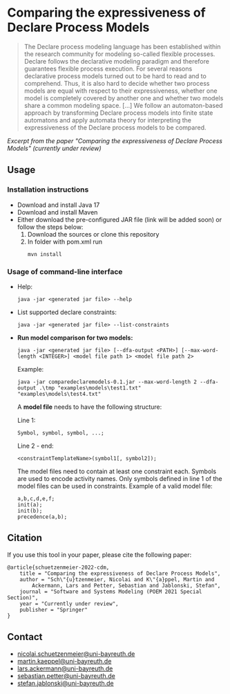 # Comparing the expressiveness of Declare Process Models

> The Declare process modeling language has been established within the research community for modeling so-called flexible processes. Declare follows the declarative modeling paradigm and therefore guarantees flexible process execution. For several reasons declarative process models turned out to be hard to read and to comprehend. Thus, it is also hard to decide whether two process models are equal with respect to their expressiveness, whether one model is completely covered by another one and whether two models share a common modeling space. [...] We follow an automaton-based approach by transforming Declare process models into finite state automatons and apply automata theory for interpreting the expressiveness of the Declare process models to be compared. 

*Excerpt from the paper "Comparing the expressiveness of Declare Process Models" (currently under review)*

## Usage

### Installation instructions

- Download and install Java 17
- Download and install Maven
- Either download the pre-configured JAR file (link will be added soon) or follow the steps below:
    1. Download the sources or clone this repository
    2. In folder with pom.xml run
        ```
        mvn install
        ```

### Usage of command-line interface
- Help:
    ```
    java -jar <generated jar file> --help
    ```
- List supported declare constraints:
    ```
    java -jar <generated jar file> --list-constraints
    ```
- **Run model comparison for two models:** 
    ```
    java -jar <generated jar file> [--dfa-output <PATH>] [--max-word-length <INTEGER>] <model file path 1> <model file path 2>
    ```
    Example:
    ```
    java -jar comparedeclaremodels-0.1.jar --max-word-length 2 --dfa-output .\tmp "examples\models\test1.txt" "examples\models\test4.txt"
    ```
    A **model file** needs to have the following structure:

    Line 1:
    ```
    Symbol, symbol, symbol, ...;
    ```
    Line 2 - end:
    ```
    <constraintTemplateName>(symbol1[, symbol2]);
    ```
    The model files need to contain at least one constraint each. Symbols are used to encode activity names. Only symbols defined in line 1 of the model files can be used in constraints. Example of a valid model file:
    ```
    a,b,c,d,e,f;
    init(a);
    init(b);
    precedence(a,b);
    ```

## Citation
If you use this tool in your paper, please cite the following paper:
```
@article{schuetzenmeier-2022-cdm,
    title = "Comparing the expressiveness of Declare Process Models",
    author = "Sch\"{u}tzenmeier, Nicolai and K\"{a}ppel, Martin and 
        Ackermann, Lars and Petter, Sebastian and Jablonski, Stefan",
    journal = "Software and Systems Modeling (POEM 2021 Special Section)",
    year = "Currently under review",
    publisher = "Springer"
}
```

## Contact
- [nicolai.schuetzenmeier@uni-bayreuth.de](mailto:Nicolai.Schuetzenmeier@uni-bayreuth.de)
- [martin.kaeppel@uni-bayreuth.de](mailto:martin.kaeppel@uni-bayreuth.de)
- [lars.ackermann@uni-bayreuth.de](mailto:Lars.Ackermann@uni-bayreuth.de)
- [sebastian.petter@uni-bayreuth.de](mailto:sebastian.petter@uni-bayreuth.de)
- [stefan.jablonski@uni-bayreuth.de](mailto:stefan.jablonski@uni-bayreuth.de)
